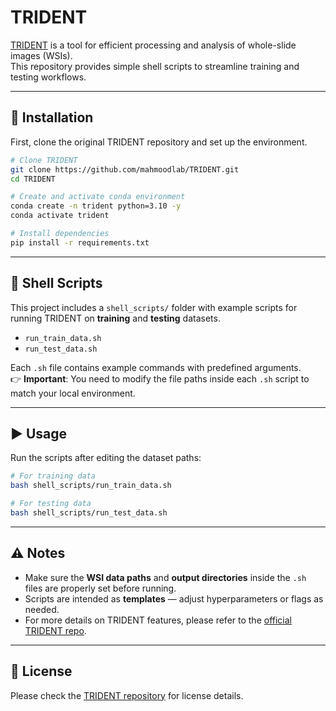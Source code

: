 # TRIDENT

[TRIDENT](https://github.com/mahmoodlab/TRIDENT) is a tool for efficient processing and analysis of whole-slide images (WSIs).  
This repository provides simple shell scripts to streamline training and testing workflows.

---

## 🚀 Installation

First, clone the original TRIDENT repository and set up the environment.

```bash
# Clone TRIDENT
git clone https://github.com/mahmoodlab/TRIDENT.git
cd TRIDENT

# Create and activate conda environment
conda create -n trident python=3.10 -y
conda activate trident

# Install dependencies
pip install -r requirements.txt
```

---

## 📂 Shell Scripts

This project includes a `shell_scripts/` folder with example scripts for running TRIDENT on **training** and **testing** datasets.

- `run_train_data.sh`  
- `run_test_data.sh`

Each `.sh` file contains example commands with predefined arguments.  
👉 **Important**: You need to modify the file paths inside each `.sh` script to match your local environment.

---

## ▶️ Usage

Run the scripts after editing the dataset paths:

```bash
# For training data
bash shell_scripts/run_train_data.sh

# For testing data
bash shell_scripts/run_test_data.sh
```

---

## ⚠️ Notes

- Make sure the **WSI data paths** and **output directories** inside the `.sh` files are properly set before running.
- Scripts are intended as **templates** — adjust hyperparameters or flags as needed.
- For more details on TRIDENT features, please refer to the [official TRIDENT repo](https://github.com/mahmoodlab/TRIDENT).

---

## 📜 License

Please check the [TRIDENT repository](https://github.com/mahmoodlab/TRIDENT) for license details.
